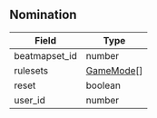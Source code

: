 ## Nomination

Field            | Type
-----------------|-----
beatmapset_id    | number
rulesets         | [GameMode](#gamemode)[]
reset            | boolean
user_id          | number
